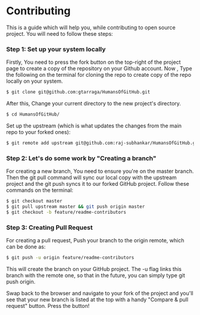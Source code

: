 # Contributing

This is a guide which will help you, while contributing to open source project. You will need to follow these steps:

### Step 1: Set up your system locally
Firstly, You need to press the fork button on the top-right of the project page to create a copy of the repository on your Github account.
Now , Type the following on the terminal for cloning the repo to create copy of the repo locally on your system.
```sh
$ git clone git@github.com:gtarraga/HumansOfGitHub.git
```
After this, Change your current directory to the new project's directory.
```sh
$ cd HumansOfGitHub/
```
 Set up the upstream (which is what updates the changes from the main repo to your forked ones):
```sh
$ git remote add upstream git@github.com:raj-subhankar/HumansOfGitHub.git
```
### Step 2: Let's do some work by "Creating a branch"
For creating a new branch, You need to ensure you're on the master branch. Then the git pull command will sync our local copy with the upstream project and the git push syncs it to our forked GitHub project. Follow these commands on the terminal: 
```sh
$ git checkout master
$ git pull upstream master && git push origin master
$ git checkout -b feature/readme-contributors
```
### Step 3: Creating Pull Request
For creating a pull request, Push your branch to the origin remote, which can be done as:
```sh
$ git push -u origin feature/readme-contributors
```
This will create the branch on your GitHub project. The -u flag links this branch with the remote one, so that in the future, you can simply type git push origin.

Swap back to the browser and navigate to your fork of the project and you'll see that your new branch is listed at the top with a handy "Compare & pull request" button. Press the button!




